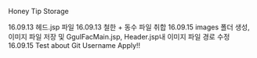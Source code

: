 Honey Tip Storage

16.09.13 헤드.jsp 파일
16.09.13 철한 + 동수 파일 취합 
16.09.15 images 폴더 생성, 이미지 파일 저장 및 GgulFacMain.jsp, Header.jsp내 이미지 파일 경로 수정
16.09.15 Test about Git Username Apply!!